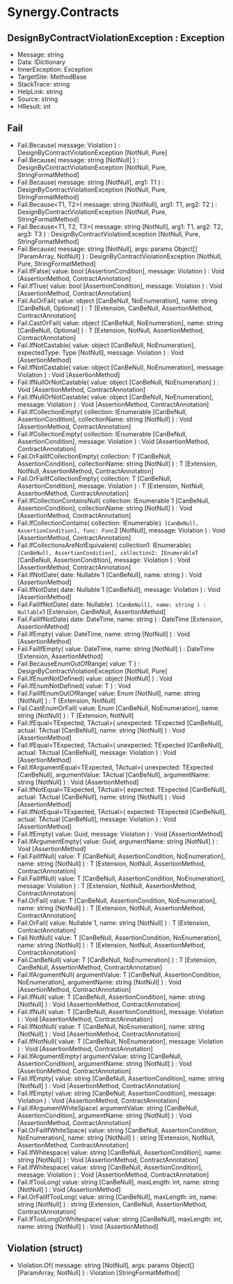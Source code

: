 # Synergy.Contracts

## DesignByContractViolationException : Exception
 - Message: string
 - Data: IDictionary
 - InnerException: Exception
 - TargetSite: MethodBase
 - StackTrace: string
 - HelpLink: string
 - Source: string
 - HResult: int

## Fail
 - Fail.Because(
      message: Violation
   ) : DesignByContractViolationException [NotNull, Pure]
 - Fail.Because(
      message: string [NotNull]
   ) : DesignByContractViolationException [NotNull, Pure, StringFormatMethod]
 - Fail.Because<T1>(
      message: string [NotNull],
      arg1: T1
   ) : DesignByContractViolationException [NotNull, Pure, StringFormatMethod]
 - Fail.Because<T1, T2>(
      message: string [NotNull],
      arg1: T1,
      arg2: T2
   ) : DesignByContractViolationException [NotNull, Pure, StringFormatMethod]
 - Fail.Because<T1, T2, T3>(
      message: string [NotNull],
      arg1: T1,
      arg2: T2,
      arg3: T3
   ) : DesignByContractViolationException [NotNull, Pure, StringFormatMethod]
 - Fail.Because(
      message: string [NotNull],
      args: params Object[] [ParamArray, NotNull]
   ) : DesignByContractViolationException [NotNull, Pure, StringFormatMethod]
 - Fail.IfFalse(
      value: bool [AssertionCondition],
      message: Violation
   ) : Void [AssertionMethod, ContractAnnotation]
 - Fail.IfTrue(
      value: bool [AssertionCondition],
      message: Violation
   ) : Void [AssertionMethod, ContractAnnotation]
 - Fail.AsOrFail<T>(
      value: object [CanBeNull, NoEnumeration],
      name: string [CanBeNull, Optional]
   ) : T [Extension, CanBeNull, AssertionMethod, ContractAnnotation]
 - Fail.CastOrFail<T>(
      value: object [CanBeNull, NoEnumeration],
      name: string [CanBeNull, Optional]
   ) : T [Extension, NotNull, AssertionMethod, ContractAnnotation]
 - Fail.IfNotCastable(
      value: object [CanBeNull, NoEnumeration],
      expectedType: Type [NotNull],
      message: Violation
   ) : Void [AssertionMethod]
 - Fail.IfNotCastable<T>(
      value: object [CanBeNull, NoEnumeration],
      message: Violation
   ) : Void [AssertionMethod]
 - Fail.IfNullOrNotCastable<T>(
      value: object [CanBeNull, NoEnumeration]
   ) : Void [AssertionMethod, ContractAnnotation]
 - Fail.IfNullOrNotCastable<T>(
      value: object [CanBeNull, NoEnumeration],
      message: Violation
   ) : Void [AssertionMethod, ContractAnnotation]
 - Fail.IfCollectionEmpty(
      collection: IEnumerable [CanBeNull, AssertionCondition],
      collectionName: string [NotNull]
   ) : Void [AssertionMethod, ContractAnnotation]
 - Fail.IfCollectionEmpty(
      collection: IEnumerable [CanBeNull, AssertionCondition],
      message: Violation
   ) : Void [AssertionMethod, ContractAnnotation]
 - Fail.OrFailIfCollectionEmpty<T>(
      collection: T [CanBeNull, AssertionCondition],
      collectionName: string [NotNull]
   ) : T [Extension, NotNull, AssertionMethod, ContractAnnotation]
 - Fail.OrFailIfCollectionEmpty<T>(
      collection: T [CanBeNull, AssertionCondition],
      message: Violation
   ) : T [Extension, NotNull, AssertionMethod, ContractAnnotation]
 - Fail.IfCollectionContainsNull<T>(
      collection: IEnumerable`1 [CanBeNull, AssertionCondition],
      collectionName: string [NotNull]
   ) : Void [AssertionMethod, ContractAnnotation]
 - Fail.IfCollectionContains<T>(
      collection: IEnumerable`1 [CanBeNull, AssertionCondition],
      func: Func`2 [NotNull],
      message: Violation
   ) : Void [AssertionMethod, ContractAnnotation]
 - Fail.IfCollectionsAreNotEquivalent<T>(
      collection1: IEnumerable`1 [CanBeNull, AssertionCondition],
      collection2: IEnumerable`1 [CanBeNull, AssertionCondition],
      message: Violation
   ) : Void [AssertionMethod, ContractAnnotation]
 - Fail.IfNotDate(
      date: Nullable`1 [CanBeNull],
      name: string
   ) : Void [AssertionMethod]
 - Fail.IfNotDate(
      date: Nullable`1 [CanBeNull],
      message: Violation
   ) : Void [AssertionMethod]
 - Fail.FailIfNotDate(
      date: Nullable`1 [CanBeNull],
      name: string
   ) : Nullable`1 [Extension, CanBeNull, AssertionMethod]
 - Fail.FailIfNotDate(
      date: DateTime,
      name: string
   ) : DateTime [Extension, AssertionMethod]
 - Fail.IfEmpty(
      value: DateTime,
      name: string [NotNull]
   ) : Void [AssertionMethod]
 - Fail.FailIfEmpty(
      value: DateTime,
      name: string [NotNull]
   ) : DateTime [Extension, AssertionMethod]
 - Fail.BecauseEnumOutOfRange<T>(
      value: T
   ) : DesignByContractViolationException [NotNull, Pure]
 - Fail.IfEnumNotDefined<T>(
      value: object [NotNull]
   ) : Void
 - Fail.IfEnumNotDefined<T>(
      value: T
   ) : Void
 - Fail.FailIfEnumOutOfRange<T>(
      value: Enum [NotNull],
      name: string [NotNull]
   ) : T [Extension, NotNull]
 - Fail.CastEnumOrFail<T>(
      value: Enum [CanBeNull, NoEnumeration],
      name: string [NotNull]
   ) : T [Extension, NotNull]
 - Fail.IfEqual<TExpected, TActual>(
      unexpected: TExpected [CanBeNull],
      actual: TActual [CanBeNull],
      name: string [NotNull]
   ) : Void [AssertionMethod]
 - Fail.IfEqual<TExpected, TActual>(
      unexpected: TExpected [CanBeNull],
      actual: TActual [CanBeNull],
      message: Violation
   ) : Void [AssertionMethod]
 - Fail.IfArgumentEqual<TExpected, TActual>(
      unexpected: TExpected [CanBeNull],
      argumentValue: TActual [CanBeNull],
      argumentName: string [NotNull]
   ) : Void [AssertionMethod]
 - Fail.IfNotEqual<TExpected, TActual>(
      expected: TExpected [CanBeNull],
      actual: TActual [CanBeNull],
      name: string [NotNull]
   ) : Void [AssertionMethod]
 - Fail.IfNotEqual<TExpected, TActual>(
      expected: TExpected [CanBeNull],
      actual: TActual [CanBeNull],
      message: Violation
   ) : Void [AssertionMethod]
 - Fail.IfEmpty(
      value: Guid,
      message: Violation
   ) : Void [AssertionMethod]
 - Fail.IfArgumentEmpty(
      value: Guid,
      argumentName: string [NotNull]
   ) : Void [AssertionMethod]
 - Fail.FailIfNull<T>(
      value: T [CanBeNull, AssertionCondition, NoEnumeration],
      name: string [NotNull]
   ) : T [Extension, NotNull, AssertionMethod, ContractAnnotation]
 - Fail.FailIfNull<T>(
      value: T [CanBeNull, AssertionCondition, NoEnumeration],
      message: Violation
   ) : T [Extension, NotNull, AssertionMethod, ContractAnnotation]
 - Fail.OrFail<T>(
      value: T [CanBeNull, AssertionCondition, NoEnumeration],
      name: string [NotNull]
   ) : T [Extension, NotNull, AssertionMethod, ContractAnnotation]
 - Fail.OrFail<T>(
      value: Nullable`1,
      name: string [NotNull]
   ) : T [Extension, ContractAnnotation]
 - Fail.NotNull<T>(
      value: T [CanBeNull, AssertionCondition, NoEnumeration],
      name: string [NotNull]
   ) : T [Extension, NotNull, AssertionMethod, ContractAnnotation]
 - Fail.CanBeNull<T>(
      value: T [CanBeNull, NoEnumeration]
   ) : T [Extension, CanBeNull, AssertionMethod, ContractAnnotation]
 - Fail.IfArgumentNull<T>(
      argumentValue: T [CanBeNull, AssertionCondition, NoEnumeration],
      argumentName: string [NotNull]
   ) : Void [AssertionMethod, ContractAnnotation]
 - Fail.IfNull<T>(
      value: T [CanBeNull, AssertionCondition],
      name: string [NotNull]
   ) : Void [AssertionMethod, ContractAnnotation]
 - Fail.IfNull<T>(
      value: T [CanBeNull, AssertionCondition],
      message: Violation
   ) : Void [AssertionMethod, ContractAnnotation]
 - Fail.IfNotNull<T>(
      value: T [CanBeNull, NoEnumeration],
      name: string [NotNull]
   ) : Void [AssertionMethod, ContractAnnotation]
 - Fail.IfNotNull<T>(
      value: T [CanBeNull, NoEnumeration],
      message: Violation
   ) : Void [AssertionMethod, ContractAnnotation]
 - Fail.IfArgumentEmpty(
      argumentValue: string [CanBeNull, AssertionCondition],
      argumentName: string [NotNull]
   ) : Void [AssertionMethod, ContractAnnotation]
 - Fail.IfEmpty(
      value: string [CanBeNull, AssertionCondition],
      name: string [NotNull]
   ) : Void [AssertionMethod, ContractAnnotation]
 - Fail.IfEmpty(
      value: string [CanBeNull, AssertionCondition],
      message: Violation
   ) : Void [AssertionMethod, ContractAnnotation]
 - Fail.IfArgumentWhiteSpace(
      argumentValue: string [CanBeNull, AssertionCondition],
      argumentName: string [NotNull]
   ) : Void [AssertionMethod, ContractAnnotation]
 - Fail.OrFailIfWhiteSpace(
      value: string [CanBeNull, AssertionCondition, NoEnumeration],
      name: string [NotNull]
   ) : string [Extension, NotNull, AssertionMethod, ContractAnnotation]
 - Fail.IfWhitespace(
      value: string [CanBeNull, AssertionCondition],
      name: string [NotNull]
   ) : Void [AssertionMethod, ContractAnnotation]
 - Fail.IfWhitespace(
      value: string [CanBeNull, AssertionCondition],
      message: Violation
   ) : Void [AssertionMethod, ContractAnnotation]
 - Fail.IfTooLong(
      value: string [CanBeNull],
      maxLength: int,
      name: string [NotNull]
   ) : Void [AssertionMethod]
 - Fail.OrFailIfTooLong(
      value: string [CanBeNull],
      maxLength: int,
      name: string [NotNull]
   ) : string [Extension, CanBeNull, AssertionMethod, ContractAnnotation]
 - Fail.IfTooLongOrWhitespace(
      value: string [CanBeNull],
      maxLength: int,
      name: string [NotNull]
   ) : Void [AssertionMethod]

## Violation (struct)
 - Violation.Of(
      message: string [NotNull],
      args: params Object[] [ParamArray, NotNull]
   ) : Violation [StringFormatMethod]

